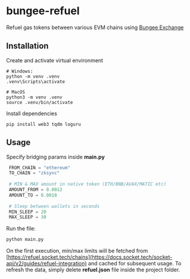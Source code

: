 # bungee-refuel
Refuel gas tokens between various EVM chains using [Bungee Exchange](https://www.bungee.exchange/refuel) 

## Installation
Create and activate virtual environment
```
# Windows: 
python -m venv .venv
.venv\Scripts\activate
```
```
# MacOS
python3 -m venv .venv
source .venv/bin/activate
```

Install dependencies
```
pip install web3 tqdm loguru
```
## Usage

Specify bridging params inside **main.py**
```python
 FROM_CHAIN = "ethereum" 
 TO_CHAIN = "zksync" 
  
 # MIN & MAX amount in native token (ETH/BNB/AVAX/MATIC etc) 
 AMOUNT_FROM = 0.0012   
 AMOUNT_TO = 0.0018   
  
 # Sleep between wallets in seconds 
 MIN_SLEEP = 20 
 MAX_SLEEP = 30 
```
Run the file:

```python
python main.py
```

On the first execution, min/max limits will be fetched from [https://refuel.socket.tech/chains](https://docs.socket.tech/socket-api/v2/guides/refuel-integration) and cached for subsequent usage.
To refresh the data, simply delete **refuel.json** file inside the project folder.

